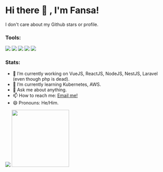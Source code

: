 # Hi there 👋 , I'm Fansa!
I don't care about my Github stars or profile.

### Tools:
<p>
    <img src="https://img.shields.io/badge/OS-Windows-blue?&logo=windows" />
    <img src="https://img.shields.io/badge/Text%20Editor-Visual%20Studio%20Code-blue?&logo=visual%20studio%20code&logoColor=blue" />
    <img src="https://img.shields.io/badge/Container-Docker-blue?&logo=docker" />
    <img src="https://img.shields.io/badge/Server-Nginx-green?&logo=nginx" />
    <img src="https://img.shields.io/badge/Server-Apache-green?&logo=apache" />
</p>

### Stats:
- 🔭 I’m currently working on VueJS, ReactJS, NodeJS, NestJS, Laravel (even though php is dead). </br>
- 🌱 I’m currently learning Kubernetes, AWS. </br>
- 💬 Ask me about anything.</br>
- 📫 How to reach me: <a href="mailto:julfanshahidayah@gmail.com">Email me!</a>  </br>
- 😄 Pronouns: He/Him. </br>

<p>
    <img src="https://github-readme-stats.vercel.app/api?username=qytela&hide=contribs,prs&show_icons=true&hide_border=true&title_color=000" />
    <img src="https://github-readme-stats.vercel.app/api/top-langs/?username=qytela&layout=compact" height=180 />
</p>
